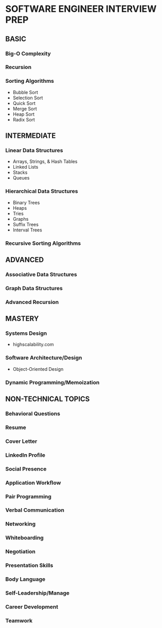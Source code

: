 # SOFTWARE ENGINEER INTERVIEW PREP

## BASIC
### Big-O Complexity
### Recursion
### Sorting Algorithms
- Bubble Sort
- Selection Sort
- Quick Sort
- Merge Sort
- Heap Sort
- Radix Sort

## INTERMEDIATE
### Linear Data Structures
- Arrays, Strings, & Hash Tables
- Linked Lists
- Stacks
- Queues

### Hierarchical Data Structures
- Binary Trees
- Heaps
- Tries
- Graphs
- Suffix Trees
- Interval Trees

### Recursive Sorting Algorithms

## ADVANCED
### Associative Data Structures
### Graph Data Structures
### Advanced Recursion

## MASTERY
### Systems Design
- highscalability.com

### Software Architecture/Design
- Object-Oriented Design

### Dynamic Programming/Memoization


## NON-TECHNICAL TOPICS
### Behavioral Questions
### Resume
### Cover Letter
### LinkedIn Profile
### Social Presence
### Application Workflow
### Pair Programming
### Verbal Communication
### Networking
### Whiteboarding
### Negotiation
### Presentation Skills
### Body Language
### Self-Leadership/Manage
### Career Development
### Teamwork
